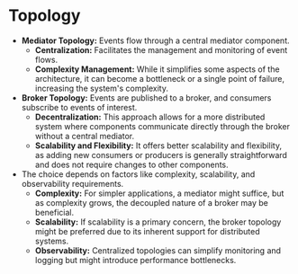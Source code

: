# Topology

- **Mediator Topology:** Events flow through a central mediator component.
  - **Centralization:** Facilitates the management and monitoring of event flows.
  - **Complexity Management:** While it simplifies some aspects of the architecture, it can become a bottleneck or a single point of failure, increasing the system's complexity.
- **Broker Topology:** Events are published to a broker, and consumers subscribe to events of interest.
  - **Decentralization:** This approach allows for a more distributed system where components communicate directly through the broker without a central mediator.
  - **Scalability and Flexibility:** It offers better scalability and flexibility, as adding new consumers or producers is generally straightforward and does not require changes to other components.
- The choice depends on factors like complexity, scalability, and observability requirements.
  - **Complexity:** For simpler applications, a mediator might suffice, but as complexity grows, the decoupled nature of a broker may be beneficial.
  - **Scalability:** If scalability is a primary concern, the broker topology might be preferred due to its inherent support for distributed systems.
  - **Observability:** Centralized topologies can simplify monitoring and logging but might introduce performance bottlenecks.
